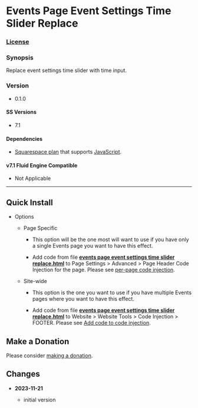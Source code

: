 # Events Page Event Settings Time Slider Replace

### [License][1]

### Synopsis

Replace event settings time slider with time input.

### Version

  * 0.1.0

#### SS Versions

  * 7.1

#### Dependencies

  * [Squarespace plan][2] that supports [JavaScript][3].

#### v7.1 Fluid Engine Compatible

  * Not Applicable

---

## Quick Install

* Options

  * Page Specific
  
    * This option will be the one most will want to use if you have only a
      single Events page you want to have this effect.
      
    * Add code from file **[events page event settings time slider
      replace.html][4]** to Page Settings > Advanced > Page Header Code
      Injection for the page. Please see [per-page code injection][5].
      
  * Site-wide
  
    * This option is the one you want to use if you have multiple Events pages
      where you want to have this effect.
      
    * Add code from file **[events page event settings time slider
      replace.html][4]** to Website > Website Tools > Code Injection > FOOTER.
      Please see [Add code to code injection][6].

## Make a Donation

Please consider [making a donation][7].

## Changes

<!-- * **2023-07-14**

  * convert to callback for use with form block wrapper observe changes after SS
    form internationalization update
  * bumped version to 0.2.0
  -->
* **2023-11-21**

  * initial version

[1]: https://github.com/tomsWebConsulting/twcsl/blob/main/LICENSE.txt#L1
[2]: https://www.squarespace.com/pricing
[3]: https://en.wikipedia.org/wiki/JavaScript
[4]: events%20page%20event%20settings%20time%20slider%20replace.html#L1
[5]: https://support.squarespace.com/hc/en-us/articles/205815908-Using-code-injection#toc-per-page-code-injection
[6]: https://support.squarespace.com/hc/en-us/articles/205815908-Using-code-injection#toc-add-code-to-code-injection
[7]: https://github.com/tomsWebConsulting/twcsl#make-a-donation
